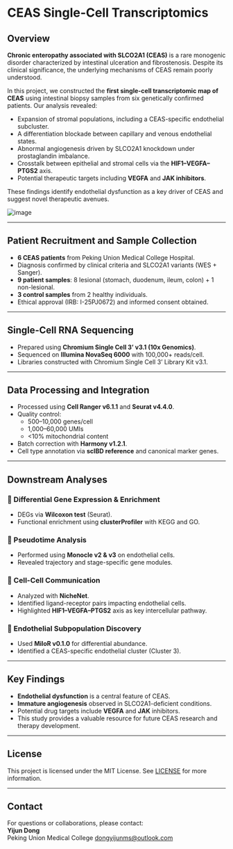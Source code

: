 # CEAS Single-Cell Transcriptomics

## Overview

**Chronic enteropathy associated with SLCO2A1 (CEAS)** is a rare monogenic disorder characterized by intestinal ulceration and fibrostenosis. Despite its clinical significance, the underlying mechanisms of CEAS remain poorly understood.

In this project, we constructed the **first single-cell transcriptomic map of CEAS** using intestinal biopsy samples from six genetically confirmed patients. Our analysis revealed:

- Expansion of stromal populations, including a CEAS-specific endothelial subcluster.
- A differentiation blockade between capillary and venous endothelial states.
- Abnormal angiogenesis driven by SLCO2A1 knockdown under prostaglandin imbalance.
- Crosstalk between epithelial and stromal cells via the **HIF1–VEGFA–PTGS2** axis.
- Potential therapeutic targets including **VEGFA** and **JAK inhibitors**.

These findings identify endothelial dysfunction as a key driver of CEAS and suggest novel therapeutic avenues.

![image](https://github.com/user-attachments/assets/b44b3ee7-a2c2-452c-a57a-294a8cf068d1)

---

## Patient Recruitment and Sample Collection

- **6 CEAS patients** from Peking Union Medical College Hospital.
- Diagnosis confirmed by clinical criteria and SLCO2A1 variants (WES + Sanger).
- **9 patient samples**: 8 lesional (stomach, duodenum, ileum, colon) + 1 non-lesional.
- **3 control samples** from 2 healthy individuals.
- Ethical approval (IRB: I-25PJ0672) and informed consent obtained.

---

## Single-Cell RNA Sequencing

- Prepared using **Chromium Single Cell 3’ v3.1 (10x Genomics)**.
- Sequenced on **Illumina NovaSeq 6000** with 100,000+ reads/cell.
- Libraries constructed with Chromium Single Cell 3’ Library Kit v3.1.

---

## Data Processing and Integration

- Processed using **Cell Ranger v6.1.1** and **Seurat v4.4.0**.
- Quality control:
  - 500–10,000 genes/cell
  - 1,000–60,000 UMIs
  - <10% mitochondrial content
- Batch correction with **Harmony v1.2.1**.
- Cell type annotation via **scIBD reference** and canonical marker genes.

---

## Downstream Analyses

### 🔹 Differential Gene Expression & Enrichment

- DEGs via **Wilcoxon test** (Seurat).
- Functional enrichment using **clusterProfiler** with KEGG and GO.

### 🔹 Pseudotime Analysis

- Performed using **Monocle v2 & v3** on endothelial cells.
- Revealed trajectory and stage-specific gene modules.

### 🔹 Cell-Cell Communication

- Analyzed with **NicheNet**.
- Identified ligand-receptor pairs impacting endothelial cells.
- Highlighted **HIF1–VEGFA–PTGS2** axis as key intercellular pathway.

### 🔹 Endothelial Subpopulation Discovery

- Used **MiloR v0.1.0** for differential abundance.
- Identified a CEAS-specific endothelial cluster (Cluster 3).

---

## Key Findings

- **Endothelial dysfunction** is a central feature of CEAS.
- **Immature angiogenesis** observed in SLCO2A1-deficient conditions.
- Potential drug targets include **VEGFA** and **JAK** inhibitors.
- This study provides a valuable resource for future CEAS research and therapy development.

---

## License

This project is licensed under the MIT License. See [LICENSE](LICENSE) for more information.

---

## Contact

For questions or collaborations, please contact:  
**Yijun Dong**  
Peking Union Medical College
dongyijunms@outlook.com
